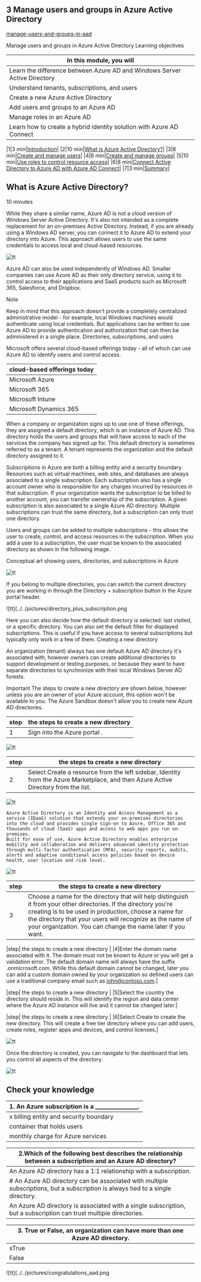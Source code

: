 ## 3 Manage users and groups in Azure Active Directory

[manage-users-and-groups-in-aad](https://docs.microsoft.com/en-us/learn/modules/manage-users-and-groups-in-aad/)

Manage users and groups in Azure Active Directory
Learning objectives

|In this module, you will|
|---------------------------------------------------|
|Learn the difference between Azure AD and Windows Server Active Directory|
|Understand tenants, subscriptions, and users|
|Create a new Azure Active Directory|
|Add users and groups to an Azure AD|
|Manage roles in an Azure AD|
|Learn how to create a hybrid identity solution with Azure AD Connect|


|1|3 min|[Introduction](https://docs.microsoft.com/en-us/learn/modules/manage-users-and-groups-in-aad/1-introduction)|
|2|10 min|[What is Azure Active Directory?](https://docs.microsoft.com/en-us/learn/modules/manage-users-and-groups-in-aad/2-create-aad)|
|3|8 min|[Create and manage users](https://docs.microsoft.com/en-us/learn/modules/manage-users-and-groups-in-aad/3-users)|
|4|8 min|[Create and manage groups](https://docs.microsoft.com/en-us/learn/modules/manage-users-and-groups-in-aad/4-groups)|
|5|10 min|[Use roles to control resource access](https://docs.microsoft.com/en-us/learn/modules/manage-users-and-groups-in-aad/5-manage-aad-roles)|
|6|8 min|[Connect Active Directory to Azure AD with Azure AD Connect](https://docs.microsoft.com/en-us/learn/modules/manage-users-and-groups-in-aad/|7-azure-ad-connect)|
|7|3 min|[Summary](https://docs.microsoft.com/en-us/learn/modules/manage-users-and-groups-in-aad/7-summary)|


## What is Azure Active Directory?

 10 minutes

While they share a similar name, Azure AD is not a cloud version of Windows Server Active Directory. It's also not intended as a complete replacement for an on-premises Active Directory. Instead, if you are already using a Windows AD server, you can connect it to Azure AD to extend your directory into Azure. This approach allows users to use the same credentials to access local and cloud-based resources.

![tt](../../What-is-Azure-Active-Directory.png)

Azure AD can also be used independently of Windows AD. Smaller companies can use Azure AD as their only directory service, using it to control access to their applications and SaaS products such as Microsoft 365, Salesforce, and Dropbox.

Note

Keep in mind that this approach doesn't provide a completely centralized administrative model - for example, local Windows machines would authenticate using local credentials. But applications can be written to use Azure AD to provide authentication and authorization that can then be administered in a single place.
Directories, subscriptions, and users

Microsoft offers several cloud-based offerings today - all of which can use Azure AD to identify users and control access.

|cloud-based offerings today |
|----------------------------|
|Microsoft Azure|
|Microsoft 365|
|Microsoft Intune|
|Microsoft Dynamics 365|

When a company or organization signs up to use one of these offerings, they are assigned a default directory, which is an instance of Azure AD. This directory holds the users and groups that will have access to each of the services the company has signed up for. This default directory is sometimes referred to as a tenant. A tenant represents the organization and the default directory assigned to it.

Subscriptions in Azure are both a billing entity and a security boundary. Resources such as virtual machines, web sites, and databases are always associated to a single subscription. Each subscription also has a single account owner who is responsible for any charges incurred by resources in that subscription. If your organization wants the subscription to be billed to another account, you can transfer ownership of the subscription. A given subscription is also associated to a single Azure AD directory. Multiple subscriptions can trust the same directory, but a subscription can only trust one directory.

Users and groups can be added to multiple subscriptions - this allows the user to create, control, and access resources in the subscription. When you add a user to a subscription, the user must be known to the associated directory as shown in the following image.

Conceptual art showing users, directories, and subscriptions in Azure


![tt](../../pictures/multiple-subscriptions.png)

If you belong to multiple directories, you can switch the current directory you are working in through the Directory + subscription button in the Azure portal header.

![tt](../../pictures/directory_plus_subscription.png

Here you can also decide how the default directory is selected: last visited, or a specific directory. You can also set the default filter for displayed subscriptions. This is useful if you have access to several subscriptions but typically only work in a few of them.
Creating a new directory

An organization (tenant) always has one default Azure AD directory it's associated with, however owners can create additional directories to support development or testing purposes, or because they want to have separate directories to synchronize with their local Windows Server AD forests.

Important
The steps to create a new directory are shown below, however unless you are an owner of your Azure account, this option won't be available to you. The Azure Sandbox doesn't allow you to create new Azure AD directories.


|step| the steps to create a new directory |
|------|------------------------------------------------------|
|1|Sign into the Azure portal .|

![tt](../../pictures/Sign-into-the-Azure-portal-https-porta-azure-com-home.png)


|step| the steps to create a new directory |
|------|------------------------------------------------------|
|2|Select Create a resource from the left sidebar, Identity from the Azure Marketplace, and then Azure Active Directory from the list.|


![tt](../../pictures/AZ_resource_Azure_Active_Directory_from_the_list.png)

````
Azure Active Directory is an Identity and Access Management as a service (IDaaS) solution that extends your on-premises directories into the cloud and provides single sign-on to Azure, Office 365 and thousands of cloud (SaaS) apps and access to web apps you run on-premises.
Built for ease of use, Azure Active Directory enables enterprise mobility and collaboration and delivers advanced identity protection through multi-factor authentication (MFA), security reports, audits, alerts and adaptive conditional access policies based on device health, user location and risk level.
````

![tt](../../pictures/Identity-and-Access-Management-as-a-service-IDaaS.png)


|step| the steps to create a new directory |
|------|------------------------------------------------------|
|3|Choose a name for the directory that will help distinguish it from your other directories. If the directory you're creating is to be used in production, choose a name for the directory that your users will recognize as the name of your organization. You can change the name later if you want.|


|step| the steps to create a new directory |
|4|Enter the domain name associated with it. The domain must not be known to Azure or you will get a validation error. The default domain name will always have the suffix .onmicrosoft.com. While this default domain cannot be changed, later you can add a custom domain owned by your organization so defined users can use a traditional company email such as john@contoso.com.|


|step| the steps to create a new directory |
|5|Select the country the directory should reside in. This will identify the region and data center where the Azure AD instance will live and it cannot be changed later.|


|step| the steps to create a new directory |
|6|Select Create to create the new directory. This will create a free tier directory where you can add users, create roles, register apps and devices, and control licenses.|


![tt](../../pictures/select_AAD_country.png)

Once the directory is created, you can navigate to the dashboard that lets you control all aspects of the directory.

![tt](../../pictures/dashboard-that-lets-you-control-all-aspects-of-the-directory.png)

## Check your knowledge

|1. An Azure subscription is a _______________.|
|-----------------------------------------------------|
|x billing entity and security boundary|
|container that holds users|
|monthly charge for Azure services|

|2.Which of the following best describes the relationship between a subscription and an Azure AD directory?|
|-----------------------------------------------------|
|An Azure AD directory has a 1:1 relationship with a subscription.|
|# An Azure AD directory can be associated with multiple subscriptions, but a subscription is always tied to a single directory.|
|An Azure AD directory is associated with a single subscription, but a subscription can trust multiple directories.|

|3. True or False, an organization can have more than one Azure AD directory.|
|-----------------------------------------------------|
|xTrue|
|False|


![tt](../../pictures/congratulations_aad.png

